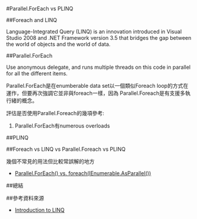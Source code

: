 #Parallel.ForEach vs PLINQ

##Foreach and LINQ

Language-Integrated Query (LINQ) is an innovation introduced in Visual Studio 2008 and .NET Framework version 3.5 that bridges the gap between the world of objects and the world of data.

##Parallel.ForEach

Use anonymous delegate, and runs multiple threads on this code in parallel for all the different items.

Parallel.ForEach是在enumberable data set以一個類似Foreach loop的方式在運作，但要再次強調它並非與foreach一樣，因為 Parallel.Foreach是有支援多執行緒的概念。

評估是否使用Parallel.Foreach的幾項參考:

1. Parallel.ForEach有numerous overloads



##PLINQ

##Foreach vs LINQ vs Parallel.Foreach vs PLINQ

幾個不常見的用法但比較常誤解的地方

- [Parallel.ForEach() vs. foreach(IEnumerable<T>.AsParallel())](http://stackoverflow.com/questions/3789998/parallel-foreach-vs-foreachienumerablet-asparallel)

##總結

##參考資料來源

- [Introduction to LINQ](http://msdn.microsoft.com/en-us/library/bb397897.aspx)